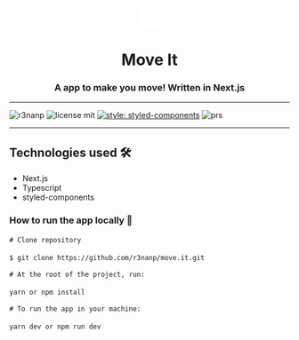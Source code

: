 <p align="center">
<img src="./.github/favicon.png" />
</p>

<div align="center">

# Move It

</div>

<div align="center">

### A app to make you move! Written in **Next.js**

</div>

---

<div align="left">

![r3nanp](https://img.shields.io/badge/r3nanp-move--it-blue?style=for-the-badge&logo=react)
![license mit](https://img.shields.io/github/license/r3nanp/screen-recorder?color=blue&label=LICENSE&logo=github&style=for-the-badge)
[![style: styled-components](https://img.shields.io/badge/style-%F0%9F%92%85%20styled--components-orange.svg?colorB=daa357&colorA=db748e&style=for-the-badge)](https://github.com/styled-components/styled-components)
![prs](https://img.shields.io/static/v1?label=PRs&message=welcome&style=for-the-badge&color=24B36B&labelColor=000000)

</div>

---

## Technologies used 🛠

- Next.js
- Typescript
- styled-components

### How to run the app locally 🤔

```
# Clone repository

$ git clone https://github.com/r3nanp/move.it.git
```

```
# At the root of the project, run:

yarn or npm install
```

```
# To run the app in your machine:

yarn dev or npm run dev
```
